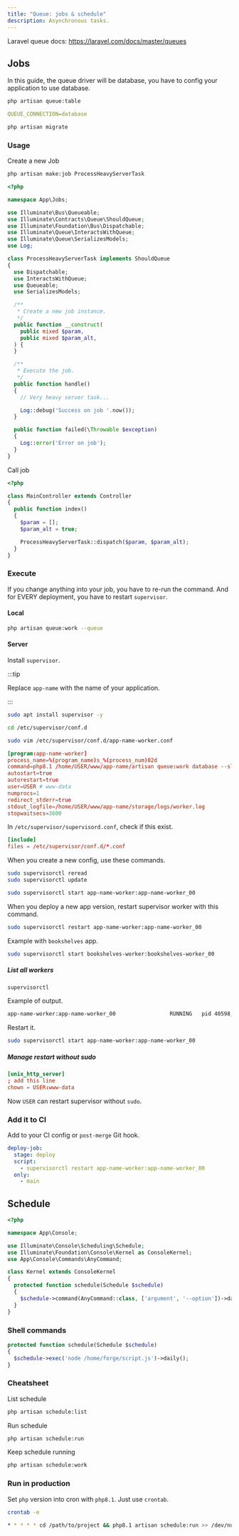 ```yaml
---
title: "Queue: jobs & schedule"
description: Asynchronous tasks.
---
```


Laravel queue docs: <https://laravel.com/docs/master/queues>

## Jobs

In this guide, the queue driver will be database, you have to config your application to use database.

```bash
php artisan queue:table
```

```yml title=".env"
QUEUE_CONNECTION=database
```

```bash
php artisan migrate
```

### Usage

Create a new Job

```bash
php artisan make:job ProcessHeavyServerTask
```

```php title="app/Jobs/ProcessHeavyServerTask.php"
<?php

namespace App\Jobs;

use Illuminate\Bus\Queueable;
use Illuminate\Contracts\Queue\ShouldQueue;
use Illuminate\Foundation\Bus\Dispatchable;
use Illuminate\Queue\InteractsWithQueue;
use Illuminate\Queue\SerializesModels;
use Log;

class ProcessHeavyServerTask implements ShouldQueue
{
  use Dispatchable;
  use InteractsWithQueue;
  use Queueable;
  use SerializesModels;

  /**
   * Create a new job instance.
   */
  public function __construct(
    public mixed $param,
    public mixed $param_alt,
  ) {
  }

  /**
   * Execute the job.
   */
  public function handle()
  {
    // Very heavy server task...

    Log::debug('Success on job '.now());
  }

  public function failed(\Throwable $exception)
  {
    Log::error('Error on job');
  }
}
```

Call job

```php title="app/Http/Controller/MainController.php"
<?php

class MainController extends Controller
{
  public function index()
  {
    $param = [];
    $param_alt = true;

    ProcessHeavyServerTask::dispatch($param, $param_alt);
  }
}
```

### Execute

If you change anything into your job, you have to re-run the command. And for EVERY deployment, you have to restart `supervisor`.

#### Local

```bash
php artisan queue:work --queue
```

#### Server

Install `supervisor`.

:::tip

Replace `app-name` with the name of your application.

:::

```bash
sudo apt install supervisor -y
```

```bash
cd /etc/supervisor/conf.d
```

```bash
sudo vim /etc/supervisor/conf.d/app-name-worker.conf
```

```conf [/etc/supervisor/conf.d/app-name-worker.conf]
[program:app-name-worker]
process_name=%(program_name)s_%(process_num)02d
command=php8.1 /home/USER/www/app-name/artisan queue:work database --sleep=3 --tries=3
autostart=true
autorestart=true
user=USER # www-data
numprocs=1
redirect_stderr=true
stdout_logfile=/home/USER/www/app-name/storage/logs/worker.log
stopwaitsecs=3600
```

In `/etc/supervisor/supervisord.conf`, check if this exist.

```conf [/etc/supervisor/supervisord.conf]
[include]
files = /etc/supervisor/conf.d/*.conf
```

When you create a new config, use these commands.

```bash
sudo supervisorctl reread
sudo supervisorctl update
```

```bash
sudo supervisorctl start app-name-worker:app-name-worker_00
```

When you deploy a new app version, restart supervisor worker with this command.

```bash
sudo supervisorctl restart app-name-worker:app-name-worker_00
```

Example with `bookshelves` app.

```bash
sudo supervisorctl start bookshelves-worker:bookshelves-worker_00
```

##### List all workers

```bash
supervisorctl
```

Example of output.

```bash [output]
app-name-worker:app-name-worker_00                 RUNNING   pid 40598, uptime 0:03:30
```

Restart it.

```bash
sudo supervisorctl start app-name-worker:app-name-worker_00
```

##### Manage restart without sudo

```conf [/etc/supervisor/supervisord.conf]
[unix_http_server]
; add this line
chown = USER:www-data
```

Now `USER` can restart supervisor without `sudo`.

### Add it to CI

Add to your CI config or `post-merge` Git hook.

```yml [.gitlab-ci.yml]
deploy-job:
  stage: deploy
  script:
    - supervisorctl restart app-name-worker:app-name-worker_00
  only:
    - main
```

## Schedule

```php [app/Console/Kernel.php]
<?php

namespace App\Console;

use Illuminate\Console\Scheduling\Schedule;
use Illuminate\Foundation\Console\Kernel as ConsoleKernel;
use App\Console\Commands\AnyCommand;

class Kernel extends ConsoleKernel
{
  protected function schedule(Schedule $schedule)
  {
    $schedule->command(AnyCommand::class, ['argument', '--option'])->daily();
  }
}
```

### Shell commands

```php [app/Console/Kernel.php]
protected function schedule(Schedule $schedule)
{
  $schedule->exec('node /home/forge/script.js')->daily();
}
```

### Cheatsheet

List schedule

```bash
php artisan schedule:list
```

Run schedule

```bash
php artisan schedule:run
```

Keep schedule running

```bash
php artisan schedule:work
```

### Run in production

Set `php` version into cron with `php8.1`. Just use `crontab`.

```bash
crontab -e
```

```bash
* * * * * cd /path/to/project && php8.1 artisan schedule:run >> /dev/null 2>&1
```
